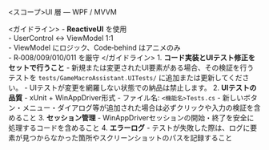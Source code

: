 <claude>
  <スコープ>UI 層 — WPF / MVVM</スコープ>

  <ガイドライン>
    - **ReactiveUI** を使用  
    - UserControl ↔ ViewModel 1:1  
    - ViewModel にロジック、Code‑behind はアニメのみ  
    - R‑008/009/010/011 を厳守
  </ガイドライン>
  <Rule>
    1. **コード実装とUIテスト修正をセットで行うこと**
      - 新規または変更されたUI要素がある場合、その検証を行うテストを `tests/GameMacroAssistant.UITests/` に追加または更新してください。
      - UIテストが変更を網羅しない状態での納品は禁止します。
    2. **UIテストの品質**
      - xUnit + WinAppDriver形式
      - ファイル名: `<機能名>Tests.cs`
      - 新しいボタン・メニュー・ダイアログ等が追加された場合は必ずクリックや入力の検証を含めること
    3. **セッション管理**
      - WinAppDriverセッションの開始・終了を安全に処理するコードを含めること
    4. **エラーログ**
      - テストが失敗した際は、ログに要素が見つからなかった箇所やスクリーンショットのパスを記録すること
  </Rules>
</claude>
